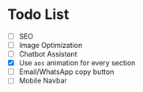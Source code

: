# Todo List

- [ ] SEO
- [ ] Image Optimization
- [ ] Chatbot Assistant
- [x] Use `aos` animation for every section
- [ ] Email/WhatsApp copy button
- [ ] Mobile Navbar
